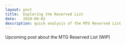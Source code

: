```yaml
---
layout: post
title:  Exploring the Reserved List
date:   2020-09-02 
description: quick analysis of the MTG Reserved List
---
```


Upcoming post about the MTG Reserved List (WIP)
